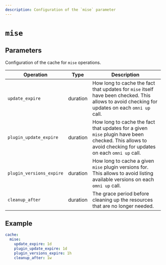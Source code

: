 ```yaml
---
description: Configuration of the `mise` parameter
---
```


# `mise`

## Parameters

Configuration of the cache for `mise` operations.

| Operation | Type | Description                                                    |
|-----------|------|---------------------------------------------------------|
| `update_expire` | duration | How long to cache the fact that updates for `mise` itself have been checked. This allows to avoid checking for updates on each `omni up` call. |
| `plugin_update_expire` | duration | How long to cache the fact that updates for a given `mise` plugin have been checked. This allows to avoid checking for updates on each `omni up` call. |
| `plugin_versions_expire` | duration | How long to cache a given `mise` plugin versions for. This allows to avoid listing available versions on each `omni up` call. |
| `cleanup_after` | duration | The grace period before cleaning up the resources that are no longer needed. |

## Example

```yaml
cache:
  mise:
    update_expire: 1d
    plugin_update_expire: 1d
    plugin_versions_expire: 1h
    cleanup_after: 1w
```
